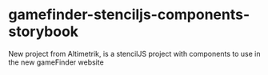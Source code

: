 # gamefinder-stenciljs-components-storybook
 New project from Altimetrik, is a stencilJS project with components to use in the new gameFinder website
